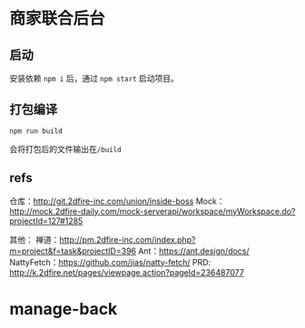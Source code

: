 # 商家联合后台

## 启动

安装依赖 `npm i` 后，通过 `npm start` 启动项目。

## 打包编译

`npm run build`

会将打包后的文件输出在`/build`

## refs
仓库：http://git.2dfire-inc.com/union/inside-boss
Mock：http://mock.2dfire-daily.com/mock-serverapi/workspace/myWorkspace.do?projectId=127#1285

其他：
禅道：http://pm.2dfire-inc.com/index.php?m=project&f=task&projectID=396
Ant：https://ant.design/docs/
NattyFetch：https://github.com/jias/natty-fetch/
PRD: http://k.2dfire.net/pages/viewpage.action?pageId=236487077
# manage-back
